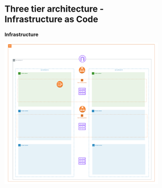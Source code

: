 # Three tier architecture - Infrastructure as Code

### Infrastructure

![image](https://github.com/falco2202/three-tier-iac/blob/master/images/three-tier.png)
